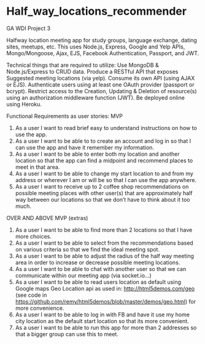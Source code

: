 # Half_way_locations_recommender
GA WDI Project 3

Halfway location meeting app for study groups, language exchange, dating sites, meetups, etc.
This uses Node.js, Express, Google and Yelp APIs, Mongo/Mongoose, Ajax, EJS, Facebook Authentication, Passport, and JWT.

Technical things that are required to utilize:
Use MongoDB & Node.js/Express to CRUD data.
Produce a RESTful API that exposes Suggested meeting locations (via yelp).
Consume its own API (using AJAX or EJS).
Authenticate users using at least one OAuth provider (passport or bcrypt).
Restrict access to the Creation, Updating & Deletion of resource(s) using an authorization middleware function (JWT).
Be deployed online using Heroku.

Functional Requirements as user stories:
MVP
1. As a user I want to read brief easy to understand instructions on how to use the app.
2. As a user I want to be able to to create an account and log in so that I can use the app and have it remember my information.
3. As a user I want to be able to enter both my location and another location so that the app can find a midpoint and recommend places to meet in that area.
4. As a user I want to be able to change my start location to and from my address or wherever I am or will be so that I can use the app anywhere.
5. As a user I want to receive up to 2 coffee shop recommendations on possible meeting places with other user(s) that are approximately half way between our locations so that we don’t have to think about it too much.


OVER AND ABOVE MVP (extras)
1. As a user I want to be able to find more than 2 locations so that I have more choices.
2. As a user I want to be able to select from the recommendations based on various criteria so that we find the ideal meeting spot.
3. As a user I want to be able to adjust the radius of the half way meeting area in order to increase or decrease possible meeting locations.
4. As a user I want to be able to chat with another user so that we can communicate within our meeting app (via socket.io…)
5. As a user I want to be able to read users location as default using Google maps Geo Location api as used in: http://html5demos.com/geo (see code in https://github.com/remy/html5demos/blob/master/demos/geo.html) for more convenience.
6. As a user I want to be able to log in with FB and have it use my home city location as the default start location so that its more convenient.
7. As a user I want to be able to run this app for more than 2 addresses so that a bigger group can use this to meet.


